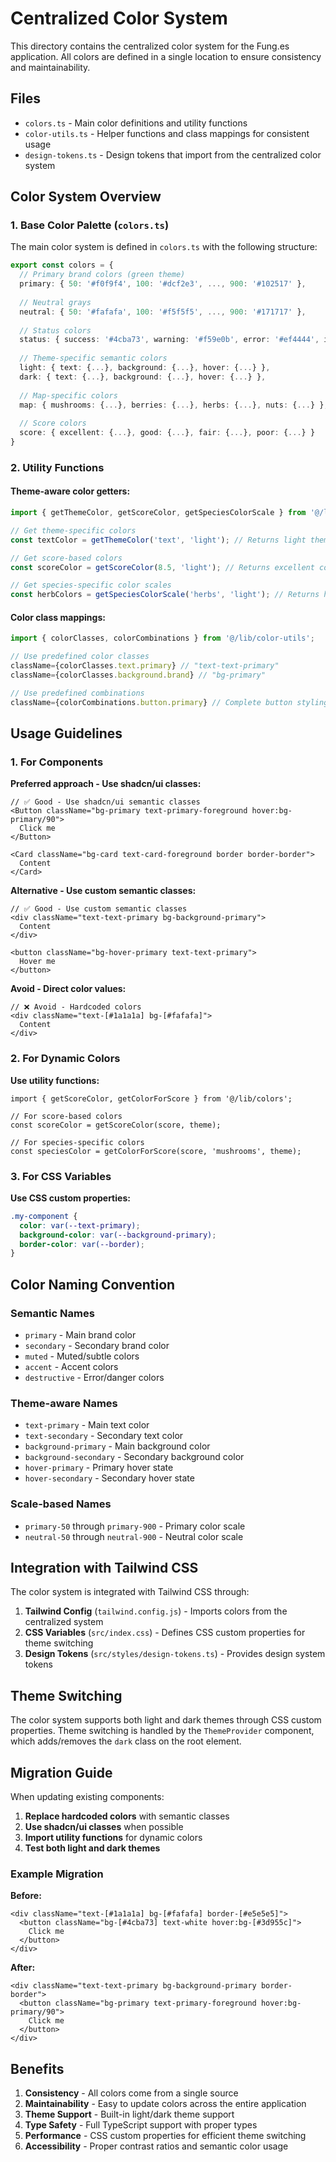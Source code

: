 # Centralized Color System

This directory contains the centralized color system for the Fung.es application. All colors are defined in a single location to ensure consistency and maintainability.

## Files

- `colors.ts` - Main color definitions and utility functions
- `color-utils.ts` - Helper functions and class mappings for consistent usage
- `design-tokens.ts` - Design tokens that import from the centralized color system

## Color System Overview

### 1. Base Color Palette (`colors.ts`)

The main color system is defined in `colors.ts` with the following structure:

```typescript
export const colors = {
  // Primary brand colors (green theme)
  primary: { 50: '#f0f9f4', 100: '#dcf2e3', ..., 900: '#102517' },
  
  // Neutral grays
  neutral: { 50: '#fafafa', 100: '#f5f5f5', ..., 900: '#171717' },
  
  // Status colors
  status: { success: '#4cba73', warning: '#f59e0b', error: '#ef4444', info: '#3b82f6' },
  
  // Theme-specific semantic colors
  light: { text: {...}, background: {...}, hover: {...} },
  dark: { text: {...}, background: {...}, hover: {...} },
  
  // Map-specific colors
  map: { mushrooms: {...}, berries: {...}, herbs: {...}, nuts: {...} },
  
  // Score colors
  score: { excellent: {...}, good: {...}, fair: {...}, poor: {...} }
}
```

### 2. Utility Functions

#### Theme-aware color getters:
```typescript
import { getThemeColor, getScoreColor, getSpeciesColorScale } from '@/lib/colors';

// Get theme-specific colors
const textColor = getThemeColor('text', 'light'); // Returns light theme text color

// Get score-based colors
const scoreColor = getScoreColor(8.5, 'light'); // Returns excellent color

// Get species-specific color scales
const herbColors = getSpeciesColorScale('herbs', 'light'); // Returns herb color array
```

#### Color class mappings:
```typescript
import { colorClasses, colorCombinations } from '@/lib/color-utils';

// Use predefined color classes
className={colorClasses.text.primary} // "text-text-primary"
className={colorClasses.background.brand} // "bg-primary"

// Use predefined combinations
className={colorCombinations.button.primary} // Complete button styling
```

## Usage Guidelines

### 1. For Components

**Preferred approach - Use shadcn/ui classes:**
```tsx
// ✅ Good - Use shadcn/ui semantic classes
<Button className="bg-primary text-primary-foreground hover:bg-primary/90">
  Click me
</Button>

<Card className="bg-card text-card-foreground border border-border">
  Content
</Card>
```

**Alternative - Use custom semantic classes:**
```tsx
// ✅ Good - Use custom semantic classes
<div className="text-text-primary bg-background-primary">
  Content
</div>

<button className="bg-hover-primary text-text-primary">
  Hover me
</button>
```

**Avoid - Direct color values:**
```tsx
// ❌ Avoid - Hardcoded colors
<div className="text-[#1a1a1a] bg-[#fafafa]">
  Content
</div>
```

### 2. For Dynamic Colors

**Use utility functions:**
```tsx
import { getScoreColor, getColorForScore } from '@/lib/colors';

// For score-based colors
const scoreColor = getScoreColor(score, theme);

// For species-specific colors
const speciesColor = getColorForScore(score, 'mushrooms', theme);
```

### 3. For CSS Variables

**Use CSS custom properties:**
```css
.my-component {
  color: var(--text-primary);
  background-color: var(--background-primary);
  border-color: var(--border);
}
```

## Color Naming Convention

### Semantic Names
- `primary` - Main brand color
- `secondary` - Secondary brand color
- `muted` - Muted/subtle colors
- `accent` - Accent colors
- `destructive` - Error/danger colors

### Theme-aware Names
- `text-primary` - Main text color
- `text-secondary` - Secondary text color
- `background-primary` - Main background color
- `background-secondary` - Secondary background color
- `hover-primary` - Primary hover state
- `hover-secondary` - Secondary hover state

### Scale-based Names
- `primary-50` through `primary-900` - Primary color scale
- `neutral-50` through `neutral-900` - Neutral color scale

## Integration with Tailwind CSS

The color system is integrated with Tailwind CSS through:

1. **Tailwind Config** (`tailwind.config.js`) - Imports colors from the centralized system
2. **CSS Variables** (`src/index.css`) - Defines CSS custom properties for theme switching
3. **Design Tokens** (`src/styles/design-tokens.ts`) - Provides design system tokens

## Theme Switching

The color system supports both light and dark themes through CSS custom properties. Theme switching is handled by the `ThemeProvider` component, which adds/removes the `dark` class on the root element.

## Migration Guide

When updating existing components:

1. **Replace hardcoded colors** with semantic classes
2. **Use shadcn/ui classes** when possible
3. **Import utility functions** for dynamic colors
4. **Test both light and dark themes**

### Example Migration

**Before:**
```tsx
<div className="text-[#1a1a1a] bg-[#fafafa] border-[#e5e5e5]">
  <button className="bg-[#4cba73] text-white hover:bg-[#3d955c]">
    Click me
  </button>
</div>
```

**After:**
```tsx
<div className="text-text-primary bg-background-primary border-border">
  <button className="bg-primary text-primary-foreground hover:bg-primary/90">
    Click me
  </button>
</div>
```

## Benefits

1. **Consistency** - All colors come from a single source
2. **Maintainability** - Easy to update colors across the entire application
3. **Theme Support** - Built-in light/dark theme support
4. **Type Safety** - Full TypeScript support with proper types
5. **Performance** - CSS custom properties for efficient theme switching
6. **Accessibility** - Proper contrast ratios and semantic color usage 